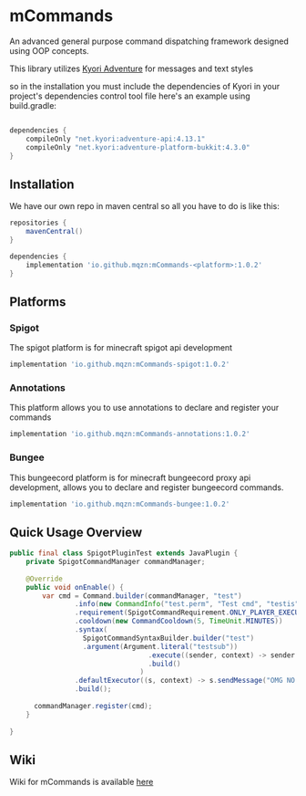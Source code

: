 # mCommands

An advanced general purpose command dispatching framework
designed using OOP concepts.

This library utilizes [Kyori Adventure](https://github.com/KyoriPowered/adventure) for
messages and text styles

so in the installation you must include the dependencies of Kyori in your project's dependencies control tool file
here's an example using build.gradle:

```gradle

dependencies {
    compileOnly "net.kyori:adventure-api:4.13.1"
    compileOnly "net.kyori:adventure-platform-bukkit:4.3.0"
}

```

## Installation

We have our own repo in maven central
so all you have to do is like this:

```gradle 
repositories {
    mavenCentral()
}

dependencies {
    implementation 'io.github.mqzn:mCommands-<platform>:1.0.2'
}
```

## Platforms

### Spigot

The spigot platform is for minecraft spigot api development

```gradle
implementation 'io.github.mqzn:mCommands-spigot:1.0.2'
```

### Annotations

This platform allows you to use annotations to declare and register your commands

```gradle
implementation 'io.github.mqzn:mCommands-annotations:1.0.2'
```

### Bungee

This bungeecord platform is for minecraft bungeecord proxy api development, allows you
to declare and register bungeecord commands.

```gradle
implementation 'io.github.mqzn:mCommands-bungee:1.0.2'
```

## Quick Usage Overview
```java
public final class SpigotPluginTest extends JavaPlugin {
	private SpigotCommandManager commandManager;
	
    @Override
	public void onEnable() {
	    var cmd = Command.builder(commandManager, "test")
				.info(new CommandInfo("test.perm", "Test cmd", "testis"))
				.requirement(SpigotCommandRequirement.ONLY_PLAYER_EXECUTABLE)
				.cooldown(new CommandCooldown(5, TimeUnit.MINUTES))
				.syntax(
				  SpigotCommandSyntaxBuilder.builder("test")
				  .argument(Argument.literal("testsub"))
                                  .execute((sender, context) -> sender.sendMessage("Test sub works !"))
                                  .build()
                                )               
				.defaultExecutor((s, context) -> s.sendMessage("OMG NO ARGS !"))
				.build();
      
      commandManager.register(cmd);
    }
	
}


```

## Wiki

Wiki for mCommands is available [here](https://github.com/Mqzn/mCommands/wiki)

